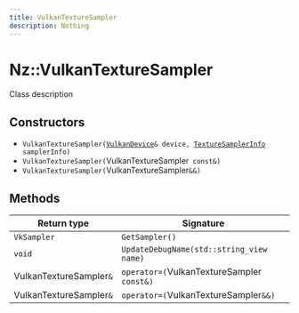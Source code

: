```yaml
---
title: VulkanTextureSampler
description: Nothing
---
```


# Nz::VulkanTextureSampler

Class description

## Constructors

- `VulkanTextureSampler(`[`VulkanDevice`](documentation/generated/VulkanRenderer/VulkanDevice.md)`& device, `[`TextureSamplerInfo`](documentation/generated/Renderer/TextureSamplerInfo.md)` samplerInfo)`
- `VulkanTextureSampler(`VulkanTextureSampler` const&)`
- `VulkanTextureSampler(`VulkanTextureSampler`&&)`

## Methods

| Return type | Signature |
| ----------- | --------- |
| `VkSampler` | `GetSampler()` |
| `void` | `UpdateDebugName(std::string_view name)` |
| VulkanTextureSampler`&` | `operator=(`VulkanTextureSampler` const&)` |
| VulkanTextureSampler`&` | `operator=(`VulkanTextureSampler`&&)` |
